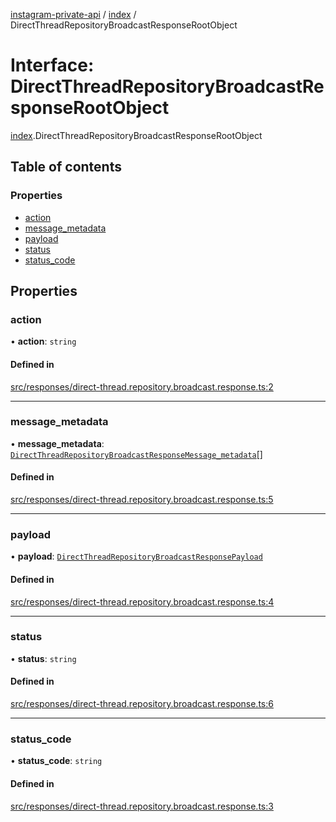 [instagram-private-api](../../README.md) / [index](../../modules/index.md) / DirectThreadRepositoryBroadcastResponseRootObject

# Interface: DirectThreadRepositoryBroadcastResponseRootObject

[index](../../modules/index.md).DirectThreadRepositoryBroadcastResponseRootObject

## Table of contents

### Properties

- [action](DirectThreadRepositoryBroadcastResponseRootObject.md#action)
- [message\_metadata](DirectThreadRepositoryBroadcastResponseRootObject.md#message_metadata)
- [payload](DirectThreadRepositoryBroadcastResponseRootObject.md#payload)
- [status](DirectThreadRepositoryBroadcastResponseRootObject.md#status)
- [status\_code](DirectThreadRepositoryBroadcastResponseRootObject.md#status_code)

## Properties

### action

• **action**: `string`

#### Defined in

[src/responses/direct-thread.repository.broadcast.response.ts:2](https://github.com/Nerixyz/instagram-private-api/blob/0e0721c/src/responses/direct-thread.repository.broadcast.response.ts#L2)

___

### message\_metadata

• **message\_metadata**: [`DirectThreadRepositoryBroadcastResponseMessage_metadata`](DirectThreadRepositoryBroadcastResponseMessage_metadata.md)[]

#### Defined in

[src/responses/direct-thread.repository.broadcast.response.ts:5](https://github.com/Nerixyz/instagram-private-api/blob/0e0721c/src/responses/direct-thread.repository.broadcast.response.ts#L5)

___

### payload

• **payload**: [`DirectThreadRepositoryBroadcastResponsePayload`](DirectThreadRepositoryBroadcastResponsePayload.md)

#### Defined in

[src/responses/direct-thread.repository.broadcast.response.ts:4](https://github.com/Nerixyz/instagram-private-api/blob/0e0721c/src/responses/direct-thread.repository.broadcast.response.ts#L4)

___

### status

• **status**: `string`

#### Defined in

[src/responses/direct-thread.repository.broadcast.response.ts:6](https://github.com/Nerixyz/instagram-private-api/blob/0e0721c/src/responses/direct-thread.repository.broadcast.response.ts#L6)

___

### status\_code

• **status\_code**: `string`

#### Defined in

[src/responses/direct-thread.repository.broadcast.response.ts:3](https://github.com/Nerixyz/instagram-private-api/blob/0e0721c/src/responses/direct-thread.repository.broadcast.response.ts#L3)
